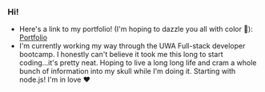 ### Hi!

- Here's a link to my portfolio! (I'm hoping to dazzle you all with color 🦚): [Portfolio](https://rorylkd.github.io/Portfolio2.0/) 
- I'm currently working my way through the UWA Full-stack developer bootcamp. I honestly can't believe it took me this long to start coding...it's pretty neat. Hoping to live a long long life and cram a whole bunch of information into my skull while I'm doing it. Starting with node.js! I'm in love ❤️ 

<!--
**rorylkd/rorylkd** is a ✨ _special_ ✨ repository because its `README.md` (this file) appears on your GitHub profile.

Here are some ideas to get you started:

- 🔭 I’m currently working on ...
- 🌱 I’m currently learning ...
- 👯 I’m looking to collaborate on ...
- 🤔 I’m looking for help with ...
- 💬 Ask me about ...
- 📫 How to reach me: ...
- 😄 Pronouns: ...
- ⚡ Fun fact: ...
-->
